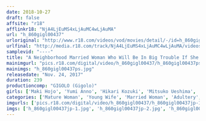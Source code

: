 ```yaml
---
date: 2018-10-27
draft: false
affsite: "r18"
afflinkr18: "NjA4LjEuMS4xLjAuMC4wLjAuMA"
url: "h_860gigl00437"
urloriginal: "http://www.r18.com/videos/vod/movies/detail/-/id=h_860gigl00437"
urlfinal: "http://media.r18.com/track/NjA4LjEuMS4xLjAuMC4wLjAuMA/videos/vod/movies/detail/-/id=h_860gigl00437"
samplevid: "----"
title: "A Neighborhood Married Woman Who Will Be In Big Trouble If She's Caught Is Hungry For Young And Rock Hard Cock, And She Won't Let The Kid Next Door Go Home Until She's Had Her Fun 4"
mainimgurl: "pics.r18.com/digital/video/h_860gigl00437/h_860gigl00437ps.jpg"
mainimgs: "h_860gigl00437ps.jpg"
releasedate: "Nov. 24, 2017"
duration: 239
productioncomp: "GIGOLO (Gigolo)"
girls: ['Maki Hojo', 'Yumi Anno', 'Hikari Kozuki', 'Mitsuko Ueshima', 'Rie Takeuchi', 'Yoko Narumi']
categories: ['Mature Woman', 'Young Wife', 'Married Woman', 'Adultery', 'Creampie', 'Over 4 Hours', 'Hi-Def']
imgurls: ['pics.r18.com/digital/video/h_860gigl00437/h_860gigl00437jp-1.jpg', 'pics.r18.com/digital/video/h_860gigl00437/h_860gigl00437jp-2.jpg', 'pics.r18.com/digital/video/h_860gigl00437/h_860gigl00437jp-3.jpg', 'pics.r18.com/digital/video/h_860gigl00437/h_860gigl00437jp-4.jpg', 'pics.r18.com/digital/video/h_860gigl00437/h_860gigl00437jp-5.jpg', 'pics.r18.com/digital/video/h_860gigl00437/h_860gigl00437jp-6.jpg', 'pics.r18.com/digital/video/h_860gigl00437/h_860gigl00437jp-7.jpg', 'pics.r18.com/digital/video/h_860gigl00437/h_860gigl00437jp-8.jpg', 'pics.r18.com/digital/video/h_860gigl00437/h_860gigl00437jp-9.jpg', 'pics.r18.com/digital/video/h_860gigl00437/h_860gigl00437jp-10.jpg', 'pics.r18.com/digital/video/h_860gigl00437/h_860gigl00437jp-11.jpg', 'pics.r18.com/digital/video/h_860gigl00437/h_860gigl00437jp-12.jpg', 'pics.r18.com/digital/video/h_860gigl00437/h_860gigl00437jp-13.jpg', 'pics.r18.com/digital/video/h_860gigl00437/h_860gigl00437jp-14.jpg', 'pics.r18.com/digital/video/h_860gigl00437/h_860gigl00437jp-15.jpg', 'pics.r18.com/digital/video/h_860gigl00437/h_860gigl00437jp-16.jpg', 'pics.r18.com/digital/video/h_860gigl00437/h_860gigl00437jp-17.jpg', 'pics.r18.com/digital/video/h_860gigl00437/h_860gigl00437jp-18.jpg', 'pics.r18.com/digital/video/h_860gigl00437/h_860gigl00437jp-19.jpg', 'pics.r18.com/digital/video/h_860gigl00437/h_860gigl00437jp-20.jpg']
imgs: ['h_860gigl00437jp-1.jpg', 'h_860gigl00437jp-2.jpg', 'h_860gigl00437jp-3.jpg', 'h_860gigl00437jp-4.jpg', 'h_860gigl00437jp-5.jpg', 'h_860gigl00437jp-6.jpg', 'h_860gigl00437jp-7.jpg', 'h_860gigl00437jp-8.jpg', 'h_860gigl00437jp-9.jpg', 'h_860gigl00437jp-10.jpg', 'h_860gigl00437jp-11.jpg', 'h_860gigl00437jp-12.jpg', 'h_860gigl00437jp-13.jpg', 'h_860gigl00437jp-14.jpg', 'h_860gigl00437jp-15.jpg', 'h_860gigl00437jp-16.jpg', 'h_860gigl00437jp-17.jpg', 'h_860gigl00437jp-18.jpg', 'h_860gigl00437jp-19.jpg', 'h_860gigl00437jp-20.jpg']
---
```

